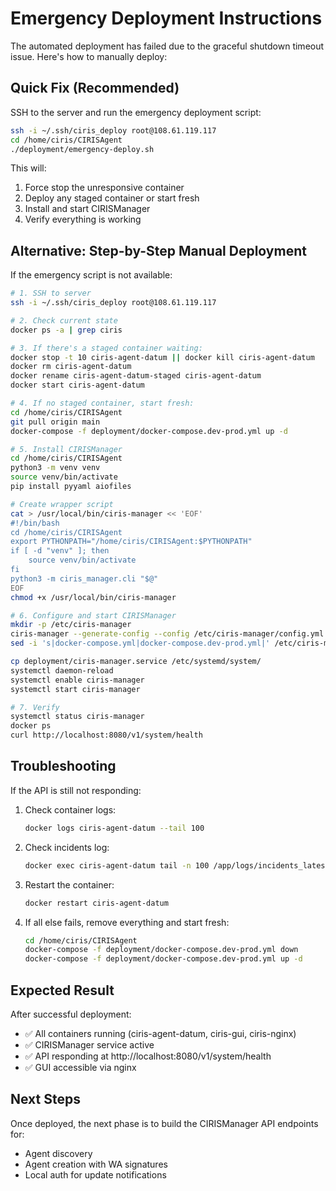 # Emergency Deployment Instructions

The automated deployment has failed due to the graceful shutdown timeout issue. Here's how to manually deploy:

## Quick Fix (Recommended)

SSH to the server and run the emergency deployment script:

```bash
ssh -i ~/.ssh/ciris_deploy root@108.61.119.117
cd /home/ciris/CIRISAgent
./deployment/emergency-deploy.sh
```

This will:
1. Force stop the unresponsive container
2. Deploy any staged container or start fresh
3. Install and start CIRISManager
4. Verify everything is working

## Alternative: Step-by-Step Manual Deployment

If the emergency script is not available:

```bash
# 1. SSH to server
ssh -i ~/.ssh/ciris_deploy root@108.61.119.117

# 2. Check current state
docker ps -a | grep ciris

# 3. If there's a staged container waiting:
docker stop -t 10 ciris-agent-datum || docker kill ciris-agent-datum
docker rm ciris-agent-datum
docker rename ciris-agent-datum-staged ciris-agent-datum
docker start ciris-agent-datum

# 4. If no staged container, start fresh:
cd /home/ciris/CIRISAgent
git pull origin main
docker-compose -f deployment/docker-compose.dev-prod.yml up -d

# 5. Install CIRISManager
cd /home/ciris/CIRISAgent
python3 -m venv venv
source venv/bin/activate
pip install pyyaml aiofiles

# Create wrapper script
cat > /usr/local/bin/ciris-manager << 'EOF'
#!/bin/bash
cd /home/ciris/CIRISAgent
export PYTHONPATH="/home/ciris/CIRISAgent:$PYTHONPATH"
if [ -d "venv" ]; then
    source venv/bin/activate
fi
python3 -m ciris_manager.cli "$@"
EOF
chmod +x /usr/local/bin/ciris-manager

# 6. Configure and start CIRISManager
mkdir -p /etc/ciris-manager
ciris-manager --generate-config --config /etc/ciris-manager/config.yml
sed -i 's|docker-compose.yml|docker-compose.dev-prod.yml|' /etc/ciris-manager/config.yml

cp deployment/ciris-manager.service /etc/systemd/system/
systemctl daemon-reload
systemctl enable ciris-manager
systemctl start ciris-manager

# 7. Verify
systemctl status ciris-manager
docker ps
curl http://localhost:8080/v1/system/health
```

## Troubleshooting

If the API is still not responding:

1. Check container logs:
   ```bash
   docker logs ciris-agent-datum --tail 100
   ```

2. Check incidents log:
   ```bash
   docker exec ciris-agent-datum tail -n 100 /app/logs/incidents_latest.log
   ```

3. Restart the container:
   ```bash
   docker restart ciris-agent-datum
   ```

4. If all else fails, remove everything and start fresh:
   ```bash
   cd /home/ciris/CIRISAgent
   docker-compose -f deployment/docker-compose.dev-prod.yml down
   docker-compose -f deployment/docker-compose.dev-prod.yml up -d
   ```

## Expected Result

After successful deployment:
- ✅ All containers running (ciris-agent-datum, ciris-gui, ciris-nginx)
- ✅ CIRISManager service active
- ✅ API responding at http://localhost:8080/v1/system/health
- ✅ GUI accessible via nginx

## Next Steps

Once deployed, the next phase is to build the CIRISManager API endpoints for:
- Agent discovery
- Agent creation with WA signatures
- Local auth for update notifications

